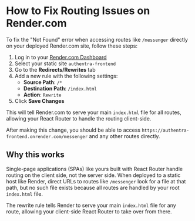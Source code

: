 # How to Fix Routing Issues on Render.com

To fix the "Not Found" error when accessing routes like `/messenger` directly on your deployed Render.com site, follow these steps:

1. Log in to your [Render.com Dashboard](https://dashboard.render.com/)
2. Select your static site `authentra-frontend`
3. Go to the **Redirects/Rewrites** tab
4. Add a new rule with the following settings:
   - **Source Path**: `/*`
   - **Destination Path**: `/index.html`
   - **Action**: `Rewrite`
5. Click **Save Changes**

This will tell Render.com to serve your main `index.html` file for all routes, allowing your React Router to handle the routing client-side.

After making this change, you should be able to access `https://authentra-frontend.onrender.com/messenger` and any other routes directly.

## Why this works

Single-page applications (SPAs) like yours built with React Router handle routing on the client side, not the server side. When deployed to a static host like Render, direct URLs to routes like `/messenger` look for a file at that path, but no such file exists because all routes are handled by your root `index.html` file.

The rewrite rule tells Render to serve your main `index.html` file for any route, allowing your client-side React Router to take over from there. 